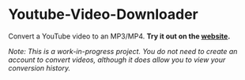 # Youtube-Video-Downloader
Convert a YouTube video to an MP3/MP4. **Try it out on the [website](https://youtube-video-to-mp4.herokuapp.com/).**

*Note: This is a work-in-progress project. You do not need to create an account to convert videos, although it does allow you to view your conversion history.*
